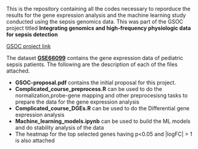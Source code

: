 This is the repository containing all the codes necessary to reporduce the results for the gene expression analysis and the machine learning study conducted using the sepsis genomics data. This was part of the GSOC project titled **Integrating genomics and high-frequency physiologic data for sepsis detection**  

[GSOC project link](https://summerofcode.withgoogle.com/organizations/5759105409482752/#5859209076277248)  

The dataset [**GSE66099**](https://www.ncbi.nlm.nih.gov/geo/query/acc.cgi?acc=GSE66099) contains the gene expression data of pediatric sepsis patients. The following are the description of each of the files attached.
* **GSOC-proposal.pdf** contains the initial proposal for this project.
* **Complicated_course_preprocess.R** can be used to do the normalization,probe-gene mapping and other preprocesisng tasks to prepare the data for the gene expression analysis
* **Complicated_course_DGEs.R** can be used to do the Differential gene expression analysis
* **Machine_learning_models.ipynb** can be used to build the ML models and do stability analysis of the data
* The heatmap for the top selected genes having p<0.05 and |logFC| > 1 is also attached 

